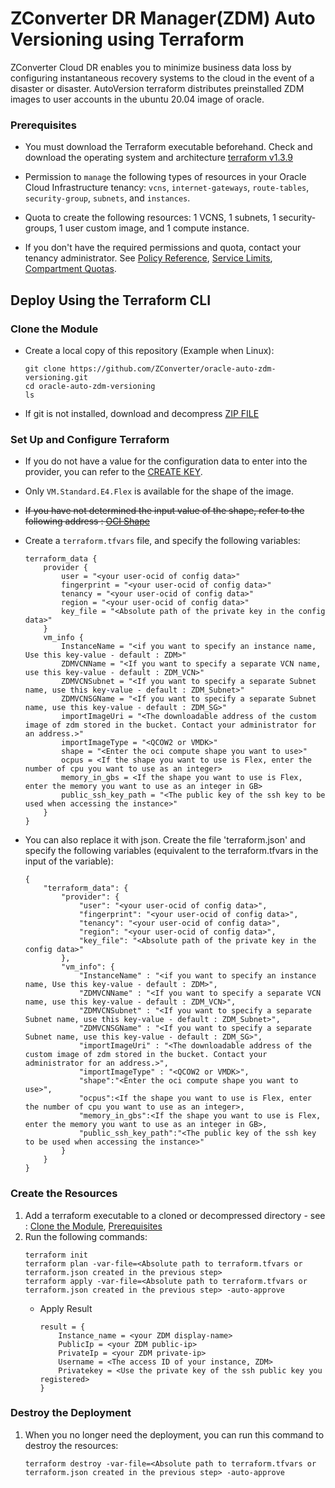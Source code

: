 # ZConverter DR Manager(ZDM) Auto Versioning using Terraform

ZConverter Cloud DR enables you to minimize business data loss by configuring instantaneous recovery systems to the cloud in the event of a disaster or disaster. AutoVersion terraform distributes preinstalled ZDM images to user accounts in the ubuntu 20.04 image of oracle.

### Prerequisites

- You must download the Terraform executable beforehand. Check and download the operating system and architecture [terraform v1.3.9](https://releases.hashicorp.com/terraform/1.3.9/)

- Permission to `manage` the following types of resources in your Oracle Cloud Infrastructure tenancy: `vcns`, `internet-gateways`, `route-tables`, `security-group`, `subnets`, and `instances`.

- Quota to create the following resources: 1 VCNS, 1 subnets, 1 security-groups, 1 user custom image, and 1 compute instance.

- If you don't have the required permissions and quota, contact your tenancy administrator. See [Policy Reference](https://docs.cloud.oracle.com/en-us/iaas/Content/Identity/Reference/policyreference.htm), [Service Limits](https://docs.cloud.oracle.com/en-us/iaas/Content/General/Concepts/servicelimits.htm), [Compartment Quotas](https://docs.cloud.oracle.com/iaas/Content/General/Concepts/resourcequotas.htm).

## Deploy Using the Terraform CLI

### Clone the Module
- Create a local copy of this repository (Example when Linux):
    ```
    git clone https://github.com/ZConverter/oracle-auto-zdm-versioning.git
    cd oracle-auto-zdm-versioning
    ls
    ```

- If git is not installed, download and decompress [ZIP FILE](https://github.com/ZConverter/oracle-auto-zdm-versioning/archive/refs/heads/main.zip)

### Set Up and Configure Terraform
- If you do not have a value for the configuration data to enter into the provider, you can refer to the [CREATE KEY](https://github.com/ZConverter/oracle-auto-zdm-versioning/blob/createKey/README.md#create-api-key).
- Only `VM.Standard.E4.Flex` is available for the shape of the image.
- ~~If you have not determined the input value of the shape, refer to the following address : [OCI Shape](https://docs.oracle.com/en-us/iaas/Content/Compute/References/computeshapes.htm)~~
- Create a `terraform.tfvars` file, and specify the following variables:

    ```
    terraform_data {
        provider {
            user = "<your user-ocid of config data>"
            fingerprint = "<your user-ocid of config data>"
            tenancy = "<your user-ocid of config data>"
            region = "<your user-ocid of config data>"
            key_file = "<Absolute path of the private key in the config data>"
        }
        vm_info {
            InstanceName = "<if you want to specify an instance name, Use this key-value - default : ZDM>"
            ZDMVCNName = "<If you want to specify a separate VCN name, use this key-value - default : ZDM_VCN>"
            ZDMVCNSubnet = "<If you want to specify a separate Subnet name, use this key-value - default : ZDM_Subnet>"
            ZDMVCNSGName = "<If you want to specify a separate Subnet name, use this key-value - default : ZDM_SG>"
            importImageUri = "<The downloadable address of the custom image of zdm stored in the bucket. Contact your administrator for an address.>"
            importImageType = "<QCOW2 or VMDK>"
            shape = "<Enter the oci compute shape you want to use>"
            ocpus = <If the shape you want to use is Flex, enter the number of cpu you want to use as an integer>
            memory_in_gbs = <If the shape you want to use is Flex, enter the memory you want to use as an integer in GB>
            public_ssh_key_path = "<The public key of the ssh key to be used when accessing the instance>"
        }
    }
    ````
- You can also replace it with json.
Create the file 'terraform.json' and specify the following variables (equivalent to the terraform.tfvars in the input of the variable):

    ```
    {
        "terraform_data": {
            "provider": {
                "user": "<your user-ocid of config data>",
                "fingerprint": "<your user-ocid of config data>",
                "tenancy": "<your user-ocid of config data>",
                "region": "<your user-ocid of config data>",
                "key_file": "<Absolute path of the private key in the config data>"
            },
            "vm_info": {
                "InstanceName" : "<if you want to specify an instance name, Use this key-value - default : ZDM>",
                "ZDMVCNName" : "<If you want to specify a separate VCN name, use this key-value - default : ZDM_VCN>",
                "ZDMVCNSubnet" : "<If you want to specify a separate Subnet name, use this key-value - default : ZDM_Subnet>",
                "ZDMVCNSGName" : "<If you want to specify a separate Subnet name, use this key-value - default : ZDM_SG>",
                "importImageUri" : "<The downloadable address of the custom image of zdm stored in the bucket. Contact your administrator for an address.>",
                "importImageType" : "<QCOW2 or VMDK>",
                "shape":"<Enter the oci compute shape you want to use>",
                "ocpus":<If the shape you want to use is Flex, enter the number of cpu you want to use as an integer>,
                "memory_in_gbs":<If the shape you want to use is Flex, enter the memory you want to use as an integer in GB>,
                "public_ssh_key_path":"<The public key of the ssh key to be used when accessing the instance>"
            }
        }
    }
    ```

### Create the Resources
1. Add a terraform executable to a cloned or decompressed directory - see : [Clone the Module](https://github.com/ZConverter/oracle-auto-zdm-versioning/tree/main#clone-the-module), [Prerequisites](https://github.com/ZConverter/oracle-auto-zdm-versioning/tree/main#prerequisites)
2. Run the following commands:
    ```
    terraform init
    terraform plan -var-file=<Absolute path to terraform.tfvars or terraform.json created in the previous step>
    terraform apply -var-file=<Absolute path to terraform.tfvars or terraform.json created in the previous step> -auto-approve
    ```
    - Apply Result
        ```
        result = {
            Instance_name = <your ZDM display-name>
            PublicIp = <your ZDM public-ip>
            PrivateIp = <your ZDM private-ip>
            Username = <The access ID of your instance, ZDM>
            Privatekey = <Use the private key of the ssh public key you registered>
        }
        ```

### Destroy the Deployment
1. When you no longer need the deployment, you can run this command to destroy the resources:
    ```
    terraform destroy -var-file=<Absolute path to terraform.tfvars or terraform.json created in the previous step> -auto-approve
    ```
